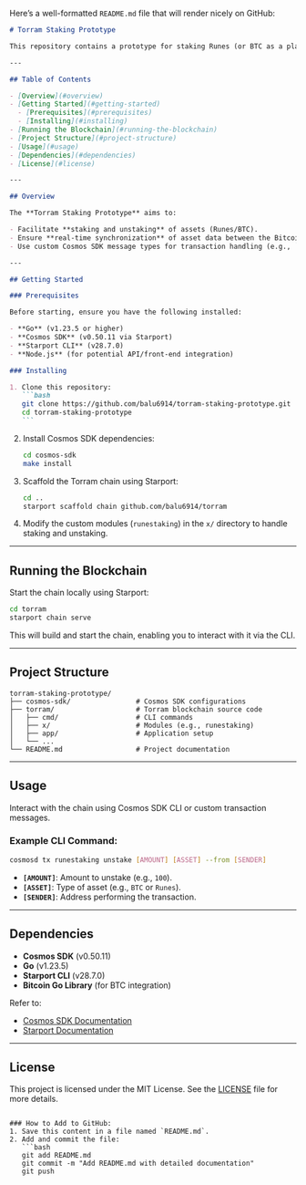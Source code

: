 Here’s a well-formatted `README.md` file that will render nicely on GitHub:

````markdown
# Torram Staking Prototype

This repository contains a prototype for staking Runes (or BTC as a placeholder) on a custom Cosmos SDK blockchain called **Torram**. The goal is to create a decentralized application that allows staking and unstaking of assets (Runes/BTC) on the Cosmos SDK chain, with transactional information being visible on both the Cosmos SDK chain and the Bitcoin network.

---

## Table of Contents

- [Overview](#overview)
- [Getting Started](#getting-started)
  - [Prerequisites](#prerequisites)
  - [Installing](#installing)
- [Running the Blockchain](#running-the-blockchain)
- [Project Structure](#project-structure)
- [Usage](#usage)
- [Dependencies](#dependencies)
- [License](#license)

---

## Overview

The **Torram Staking Prototype** aims to:

- Facilitate **staking and unstaking** of assets (Runes/BTC).
- Ensure **real-time synchronization** of asset data between the Bitcoin and Cosmos SDK networks.
- Use custom Cosmos SDK message types for transaction handling (e.g., `MsgUnstake`).

---

## Getting Started

### Prerequisites

Before starting, ensure you have the following installed:

- **Go** (v1.23.5 or higher)
- **Cosmos SDK** (v0.50.11 via Starport)
- **Starport CLI** (v28.7.0)
- **Node.js** (for potential API/front-end integration)

### Installing

1. Clone this repository:
   ```bash
   git clone https://github.com/balu6914/torram-staking-prototype.git
   cd torram-staking-prototype
   ```
````

2. Install Cosmos SDK dependencies:

   ```bash
   cd cosmos-sdk
   make install
   ```

3. Scaffold the Torram chain using Starport:

   ```bash
   cd ..
   starport scaffold chain github.com/balu6914/torram
   ```

4. Modify the custom modules (`runestaking`) in the `x/` directory to handle staking and unstaking.

---

## Running the Blockchain

Start the chain locally using Starport:

```bash
cd torram
starport chain serve
```

This will build and start the chain, enabling you to interact with it via the CLI.

---

## Project Structure

```
torram-staking-prototype/
├── cosmos-sdk/                # Cosmos SDK configurations
├── torram/                    # Torram blockchain source code
│   ├── cmd/                   # CLI commands
│   ├── x/                     # Modules (e.g., runestaking)
│   ├── app/                   # Application setup
│   └── ...
└── README.md                  # Project documentation
```

---

## Usage

Interact with the chain using Cosmos SDK CLI or custom transaction messages.

### Example CLI Command:

```bash
cosmosd tx runestaking unstake [AMOUNT] [ASSET] --from [SENDER]
```

- **`[AMOUNT]`**: Amount to unstake (e.g., `100`).
- **`[ASSET]`**: Type of asset (e.g., `BTC` or `Runes`).
- **`[SENDER]`**: Address performing the transaction.

---

## Dependencies

- **Cosmos SDK** (v0.50.11)
- **Go** (v1.23.5)
- **Starport CLI** (v28.7.0)
- **Bitcoin Go Library** (for BTC integration)

Refer to:

- [Cosmos SDK Documentation](https://docs.cosmos.network/v0.50/learn)
- [Starport Documentation](https://docs.starport.network)

---

## License

This project is licensed under the MIT License. See the [LICENSE](LICENSE) file for more details.

````

### How to Add to GitHub:
1. Save this content in a file named `README.md`.
2. Add and commit the file:
   ```bash
   git add README.md
   git commit -m "Add README.md with detailed documentation"
   git push
````
